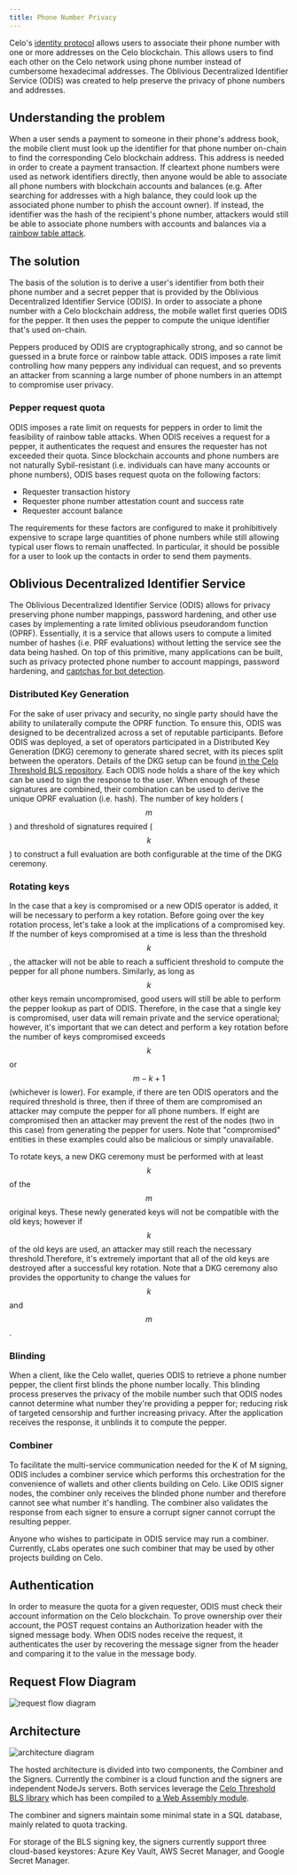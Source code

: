 ```yaml
---
title: Phone Number Privacy
---
```


Celo's [identity protocol](..) allows users to associate their phone number with one or more addresses on the Celo blockchain. This allows users to find each other on the Celo network using phone number instead of cumbersome hexadecimal addresses. The Oblivious Decentralized Identifier Service (ODIS) was created to help preserve the privacy of phone numbers and addresses.

## Understanding the problem

When a user sends a payment to someone in their phone's address book, the mobile client must look up the identifier for that phone number on-chain to find the corresponding Celo blockchain address. This address is needed in order to create a payment transaction. If cleartext phone numbers were used as network identifiers directly, then anyone would be able to associate all phone numbers with blockchain accounts and balances (e.g. After searching for addresses with a high balance, they could look up the associated phone number to phish the account owner). If instead, the identifier was the hash of the recipient's phone number, attackers would still be able to associate phone numbers with accounts and balances via a [rainbow table attack](https://en.wikipedia.org/wiki/Rainbow_table).

## The solution

The basis of the solution is to derive a user's identifier from both their phone number and a secret pepper that is provided by the Oblivious Decentralized Identifier Service (ODIS). In order to associate a phone number with a Celo blockchain address, the mobile wallet first queries ODIS for the pepper. It then uses the pepper to compute the unique identifier that's used on-chain.

Peppers produced by ODIS are cryptographically strong, and so cannot be guessed in a brute force or rainbow table attack. ODIS imposes a rate limit controlling how many peppers any individual can request, and so prevents an attacker from scanning a large number of phone numbers in an attempt to compromise user privacy.

### Pepper request quota

ODIS imposes a rate limit on requests for peppers in order to limit the feasibility of rainbow table attacks. When ODIS receives a request for a pepper, it authenticates the request and ensures the requester has not exceeded their quota. Since blockchain accounts and phone numbers are not naturally Sybil-resistant (i.e. individuals can have many accounts or phone numbers), ODIS bases request quota on the following factors:

- Requester transaction history
- Requester phone number attestation count and success rate
- Requester account balance

The requirements for these factors are configured to make it prohibitively expensive to scrape large quantities of phone numbers while still allowing typical user flows to remain unaffected. In particular, it should be possible for a user to look up the contacts in order to send them payments.

## Oblivious Decentralized Identifier Service

The Oblivious Decentralized Identifier Service (ODIS) allows for privacy preserving phone number mappings, password hardening, and other use cases by implementing a rate limited oblivious pseudorandom function (OPRF).
Essentially, it is a service that allows users to compute a limited number of hashes (i.e. PRF evaluations) without letting the service see the data being hashed.
On top of this primitive, many applications can be built, such as privacy protected phone number to account mappings, password hardening, and [captchas for bot detection](https://privacypass.github.io/).

### Distributed Key Generation

For the sake of user privacy and security, no single party should have the ability to unilaterally compute the OPRF function.
To ensure this, ODIS was designed to be decentralized across a set of reputable participants.
Before ODIS was deployed, a set of operators participated in a Distributed Key Generation (DKG) ceremony to generate shared secret, with its pieces split between the operators.
Details of the DKG setup can be found [in the Celo Threshold BLS repository](https://github.com/celo-org/celo-threshold-bls-rs).
Each ODIS node holds a share of the key which can be used to sign the response to the user.
When enough of these signatures are combined, their combination can be used to derive the unique OPRF evaluation (i.e. hash).
The number of key holders ($$m$$) and threshold of signatures required ($$k$$) to construct a full evaluation are both configurable at the time of the DKG ceremony.

### Rotating keys

<!-- Include a section about key resharing as well as rotation? -->

In the case that a key is compromised or a new ODIS operator is added, it will be necessary to perform a key rotation. Before going over the key rotation process, let's take a look at the implications of a compromised key. If the number of keys compromised at a time is less than the threshold $$k$$, the attacker will not be able to reach a sufficient threshold to compute the pepper for all phone numbers. Similarly, as long as $$k$$ other keys remain uncompromised, good users will still be able to perform the pepper lookup as part of ODIS. Therefore, in the case that a single key is compromised, user data will remain private and the service operational; however, it's important that we can detect and perform a key rotation before the number of keys compromised exceeds $$k$$ or $$m - k + 1$$ (whichever is lower). For example, if there are ten ODIS operators and the required threshold is three, then if three of them are compromised an attacker may compute the pepper for all phone numbers. If eight are compromised then an attacker may prevent the rest of the nodes (two in this case) from generating the pepper for users. Note that "compromised" entities in these examples could also be malicious or simply unavailable.

To rotate keys, a new DKG ceremony must be performed with at least $$k$$ of the $$m$$ original keys. These newly generated keys will not be compatible with the old keys; however if $$k$$ of the old keys are used, an attacker may still reach the necessary threshold.Therefore, it's extremely important that all of the old keys are destroyed after a successful key rotation. Note that a DKG ceremony also provides the opportunity to change the values for $$k$$ and $$m$$.

### Blinding

When a client, like the Celo wallet, queries ODIS to retrieve a phone number pepper, the client first blinds the phone number locally. This blinding process preserves the privacy of the mobile number such that ODIS nodes cannot determine what number they're providing a pepper for; reducing risk of targeted censorship and further increasing privacy. After the application receives the response, it unblinds it to compute the pepper.

### Combiner

To facilitate the multi-service communication needed for the K of M signing, ODIS includes a combiner service which performs this orchestration for the convenience of wallets and other clients building on Celo. Like ODIS signer nodes, the combiner only receives the blinded phone number and therefore cannot see what number it's handling. The combiner also validates the response from each signer to ensure a corrupt signer cannot corrupt the resulting pepper.

Anyone who wishes to participate in ODIS service may run a combiner. Currently, cLabs operates one such combiner that may be used by other projects building on Celo.

## Authentication

In order to measure the quota for a given requester, ODIS must check their account information on the Celo blockchain. To prove ownership over their account, the POST request contains an Authorization header with the signed message body. When ODIS nodes receive the request, it authenticates the user by recovering the message signer from the header and comparing it to the value in the message body.

## Request Flow Diagram

![request flow diagram](https://storage.googleapis.com/celo-website/docs/ODIS-flow-diagram.svg)

## Architecture

![architecture diagram](https://storage.googleapis.com/celo-website/docs/ODIS-architecture-diagram.svg)

The hosted architecture is divided into two components, the Combiner and the Signers. Currently the combiner is a cloud function and the signers are independent NodeJs servers. Both services leverage the [Celo Threshold BLS library](https://github.com/celo-org/celo-threshold-bls-rs) which has been compiled to [a Web Assembly module](https://github.com/celo-org/blind-threshold-bls-wasm).

The combiner and signers maintain some minimal state in a SQL database, mainly related to quota tracking.

For storage of the BLS signing key, the signers currently support three cloud-based keystores: Azure Key Vault, AWS Secret Manager, and Google Secret Manager.
